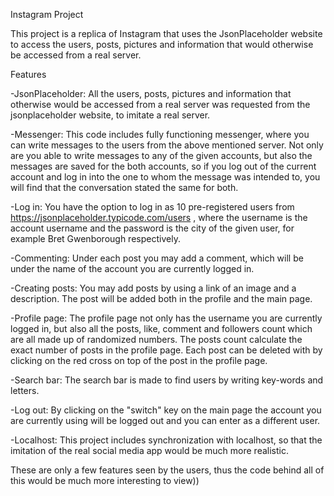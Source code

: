 Instagram Project

This project is a replica of Instagram that uses the JsonPlaceholder website to access the users, posts, pictures and information that would otherwise be accessed from a real server.

Features

-JsonPlaceholder: All the users, posts, pictures and information that otherwise would be accessed from a real server was requested from the jsonplaceholder website, to imitate a real server.

-Messenger: This code includes fully functioning messenger, where you can write messages to the users from the above mentioned server. Not only are you able to write messages to any of the given accounts, but also the messages are saved for the both accounts, so if you log out of the current account and log in into the one to whom the message was intended to, you will find that the conversation stated the same for both.

-Log in: You have the option to log in as 10 pre-registered users from https://jsonplaceholder.typicode.com/users , where the username is the account username and the password is the city of the given user, for example Bret Gwenborough respectively.

-Commenting: Under each post you may add a comment, which will be under the name of the account you are currently logged in.

-Creating posts: You may add posts by using a link of an image and a description. The post will be added both in the profile and the main page.

-Profile page: The profile page not only has the username you are currently logged in, but also all the posts, like, comment and followers count which are all made up of randomized numbers. The posts count calculate the exact number of posts in the profile page. Each post can be deleted with by clicking on the red cross on top of the post in the profile page.

-Search bar: The search bar is made to find users by writing key-words and letters.

-Log out: By clicking on the "switch" key on the main page the account you are currently using will be logged out and you can enter as a different user.

-Localhost: This project includes synchronization with localhost, so that the imitation of the real social media app would be much more realistic.

These are only a few features seen by the users, thus the code behind all of this would be much more interesting to view))

